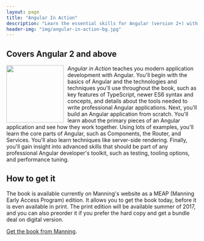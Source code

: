 ```yaml
---
layout: page
title: "Angular In Action"
description: "Learn the essential skills for Angular (version 2+) with an example driven approach."
header-img: "img/angular-in-action-bg.jpg"
---
```


## Covers Angular 2 and above

<a href="https://www.manning.com/books/angular-in-action?a_aid=gnomeontherun"><img width="150" style="float: left; margin: 0 10px 0 0" src="https://images.manning.com/255/340/resize/book/e/eba4012-ede5-4d90-8c14-41eedb050e99/Wilken-Angular-MEAP-HI.png" /></a>
      
_Angular in Action_ teaches you modern application development with Angular. You'll begin with the basics of Angular and the technologies and techniques you'll use throughout the book, such as key features of TypeScript, newer ES6 syntax and concepts, and details about the tools needed to write professional Angular applications. Next, you'll build an Angular application from scratch. You'll learn about the primary pieces of an Angular application and see how they work together. Using lots of examples, you'll learn the core parts of Angular, such as Components, the Router, and Services. You'll also learn techniques like server-side rendering. Finally, you'll gain insight into advanced skills that should be part of any professional Angular developer's toolkit, such as testing, tooling options, and performance tuning.
    
## How to get it

 The book is available currently on Manning's website as a MEAP (Manning Early Access Program) edition. It allows you to get the book today, before it is even available in print. The print edition will be available summer of 2017, and you can also preorder it if you prefer the hard copy and get a bundle deal on digital version.

[Get the book from Manning](https://www.manning.com/books/angular-in-action?a_aid=gnomeontherun).
